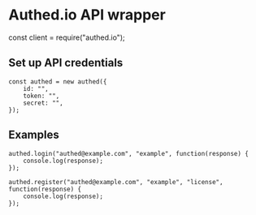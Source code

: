 # Authed.io API wrapper

const client = require("authed.io");

## Set up API credentials
    const authed = new authed({
        id: "",
        token: "",
        secret: "",
    });

## Examples
    authed.login("authed@example.com", "example", function(response) {
        console.log(response);
    });

    authed.register("authed@example.com", "example", "license", function(response) {
        console.log(response);
    });
